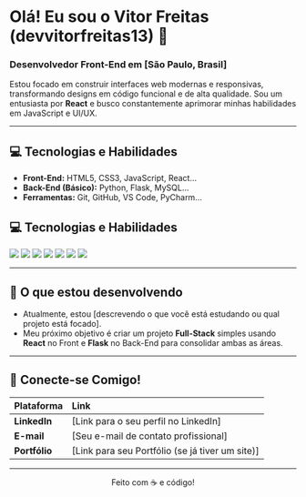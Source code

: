 # Olá! Eu sou o Vitor Freitas (devvitorfreitas13) 👋

### Desenvolvedor Front-End em [São Paulo, Brasil]

Estou focado em construir interfaces web modernas e responsivas, transformando designs em código funcional e de alta qualidade. Sou um entusiasta por **React** e busco constantemente aprimorar minhas habilidades em JavaScript e UI/UX.

---

## 💻 Tecnologias e Habilidades

* **Front-End:** HTML5, CSS3, JavaScript, React...
* **Back-End (Básico):** Python, Flask, MySQL...
* **Ferramentas:** Git, GitHub, VS Code, PyCharm...

## 💻 Tecnologias e Habilidades

<p align="left">
  <img src="https://img.shields.io/badge/HTML5-E34F26.svg?style=for-the-badge&logo=HTML5&logoColor=white" />
  <img src="https://img.shields.io/badge/CSS-663399.svg?style=for-the-badge&logo=CSS&logoColor=white" />
  <img src="https://img.shields.io/badge/JavaScript-F7DF1E.svg?style=for-the-badge&logo=JavaScript&logoColor=black" />
  <img src="https://img.shields.io/badge/React-61DAFB.svg?style=for-the-badge&logo=React&logoColor=black" />
  <img src="https://img.shields.io/badge/Python-3776AB.svg?style=for-the-badge&logo=Python&logoColor=white" />
  <img src="https://img.shields.io/badge/Flask-3BABC3.svg?style=for-the-badge&logo=Flask&logoColor=white" />
  <img src="https://img.shields.io/badge/MySQL-4479A1.svg?style=for-the-badge&logo=MySQL&logoColor=white" />
</p>

---

## 🌱 O que estou desenvolvendo

* Atualmente, estou [descrevendo o que você está estudando ou qual projeto está focado].
* Meu próximo objetivo é criar um projeto **Full-Stack** simples usando **React** no Front e **Flask** no Back-End para consolidar ambas as áreas.

---

## 🤝 Conecte-se Comigo!

| Plataforma | Link |
| :--- | :--- |
| **LinkedIn** | [Link para o seu perfil no LinkedIn] |
| **E-mail** | [Seu e-mail de contato profissional] |
| **Portfólio** | [Link para seu Portfólio (se já tiver um site)] |

---

<p align="center">
  Feito com ☕ e código!
</p>
